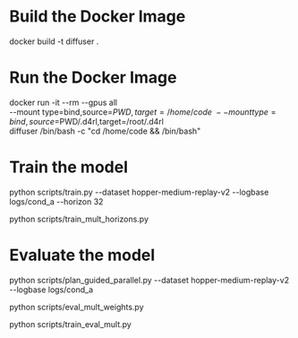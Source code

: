 # Build the Docker Image
docker build -t diffuser .

# Run the Docker Image
docker run -it --rm --gpus all \
    --mount type=bind,source=$PWD,target=/home/code \
    --mount type=bind,source=$PWD/.d4rl,target=/root/.d4rl \
    diffuser /bin/bash -c "cd /home/code && /bin/bash"

# Train the model
python scripts/train.py --dataset hopper-medium-replay-v2 --logbase logs/cond_a --horizon 32

python scripts/train_mult_horizons.py

# Evaluate the model
python scripts/plan_guided_parallel.py --dataset hopper-medium-replay-v2 --logbase logs/cond_a 

python scripts/eval_mult_weights.py

python scripts/train_eval_mult.py